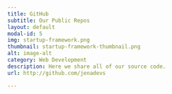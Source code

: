 ```yaml
---
title: GitHub
subtitle: Our Public Repos
layout: default
modal-id: 5
img: startup-framework.png
thumbnail: startup-framework-thumbnail.png
alt: image-alt
category: Web Development
description: Here we share all of our source code.
url: http://github.com/jenadevs

---
```

